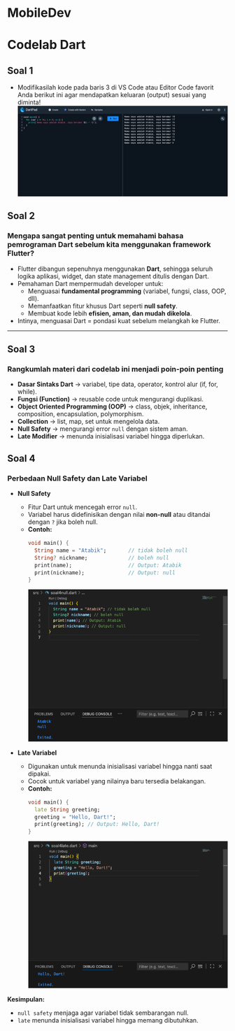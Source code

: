 # MobileDev
# Codelab Dart
## Soal 1
- Modifikasilah kode pada baris 3 di VS Code atau Editor Code favorit Anda berikut ini agar mendapatkan keluaran (output) sesuai yang diminta!
![ETL Pipeline](../img/week2/image_src.png)
## Soal 2
### Mengapa sangat penting untuk memahami bahasa pemrograman Dart sebelum kita menggunakan framework Flutter?
- Flutter dibangun sepenuhnya menggunakan **Dart**, sehingga seluruh logika aplikasi, widget, dan state management ditulis dengan Dart.  
- Pemahaman Dart mempermudah developer untuk:
  - Menguasai **fundamental programming** (variabel, fungsi, class, OOP, dll).  
  - Memanfaatkan fitur khusus Dart seperti **null safety**.  
  - Membuat kode lebih **efisien, aman, dan mudah dikelola**.  
- Intinya, menguasai Dart = pondasi kuat sebelum melangkah ke Flutter.

---

## Soal 3
### Rangkumlah materi dari codelab ini menjadi poin-poin penting
- **Dasar Sintaks Dart** → variabel, tipe data, operator, kontrol alur (if, for, while).  
- **Fungsi (Function)** → reusable code untuk mengurangi duplikasi.  
- **Object Oriented Programming (OOP)** → class, objek, inheritance, composition, encapsulation, polymorphism.  
- **Collection** → list, map, set untuk mengelola data.  
- **Null Safety** → mengurangi error `null` dengan sistem aman.  
- **Late Modifier** → menunda inisialisasi variabel hingga diperlukan.  


## Soal 4
### Perbedaan Null Safety dan Late Variabel
- **Null Safety**  
  - Fitur Dart untuk mencegah error `null`.  
  - Variabel harus didefinisikan dengan nilai **non-null** atau ditandai dengan `?` jika boleh null.  
  - **Contoh:**
    ```dart
    void main() {
      String name = "Atabik";       // tidak boleh null
      String? nickname;             // boleh null
      print(name);                  // Output: Atabik
      print(nickname);              // Output: null
    }
    ```
    ![ETL Pipeline](../img/week2/imagenull.png)

- **Late Variabel**  
  - Digunakan untuk menunda inisialisasi variabel hingga nanti saat dipakai.  
  - Cocok untuk variabel yang nilainya baru tersedia belakangan.  
  - **Contoh:**
    ```dart
    void main() {
      late String greeting;
      greeting = "Hello, Dart!";
      print(greeting); // Output: Hello, Dart!
    }
    ```
    ![ETL Pipeline](../img/week2/imagelate.png)
    
**Kesimpulan:**  
- `null safety` menjaga agar variabel tidak sembarangan null.  
- `late` menunda inisialisasi variabel hingga memang dibutuhkan.
